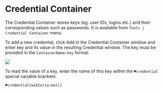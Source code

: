 # Credential Container

The Credential Container stores keys (eg. user IDs, logins etc.) and their corresponding values such as passwords. It is available from `Tools | Credential Container` menu.

To add a new credential, click Add in the Credential Container window and enter key and its value in the resulting Credential window. The key must be provided in the `ContainerName:key` format:

![](https://github.com/G1ANT-Robot/blob/develop/G1ANT.Manual/-assets/credential-container.png)

To read the value of a key, enter the name of this key within the `♥credential` special variable brackets:

```G1ANT
♥credential⟦wiktoria:mail⟧
```

